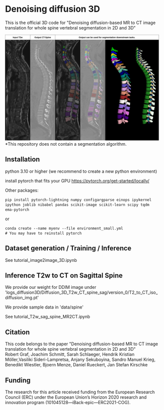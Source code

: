 
# Denoising diffusion 3D
This is the official 3D code for "Denoising diffusion-based MR to CT image translation for whole spine vertebral segmentation in 2D and 3D"

![img](images/example3D.jpg)
*This repository does not contain a segmentation algorithm.

## Installation



python 3.10 or higher (we recommend to create a new python environment)



install pytorch that fits your GPU
https://pytorch.org/get-started/locally/

Other packages:

```
pip install pytorch-lightning numpy configargparse einops ipykernel ipython joblib nibabel pandas scikit-image scikit-learn scipy tqdm ema-pytorch
```

or

```
conda create --name myenv --file environment_small.yml
# You may have to reinstall pytorch
```

## Dataset generation / Training / Inference

See tutorial_image2image_3D.ipynb

## Inference T2w to CT on Sagittal Spine

We provide our weight for DDIM image under 'logs_diffusion3D/Diffusion_3D_T2w_CT_spine_sag/version_0/T2_to_CT_iso_diffusion_img.pt'

We provide sample data in 'data/spine'

See tutorial_T2w_sag_spine_MR2CT.ipynb

## Citation

This code belongs to the paper "Denoising diffusion-based MR to CT image translation for whole spine vertebral segmentation in 2D and 3D"     
Robert Graf, Joachim Schmitt, Sarah Schlaeger, Hendrik Kristian Möller,Vasiliki Sideri-Lampretsa, Anjany Sekuboyina, Sandro Manuel Krieg, Benedikt Wiestler, Bjoern Menze, Daniel Rueckert, Jan Stefan Kirschke

## Funding 

The research for this article received funding from the European Research Council (ERC) under the European Union’s Horizon 2020 research and innovation program (101045128—iBack-epic—ERC2021-COG). 